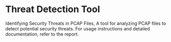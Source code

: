 # Threat Detection Tool
Identifying Security Threats in PCAP Files,
A tool for analyzing PCAP files to detect potential security threats.
For usage instructions and detailed documentation, refer to the report.
